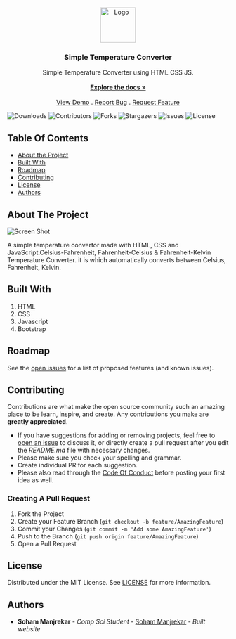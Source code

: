 <br/>
<p align="center">
  <a href="https://github.com/sohammanjrekar/Temperature-Converter-Using-HTML-CSS-JS">
    <img src="https://64.media.tumblr.com/ac6d0f4d34a90cda7bfd7a3c6cb4f016/afb7fcf7e4f99e44-ea/s500x750/3db6466952c8c899ba5efec6ad1de56cee068f2f.pnj" alt="Logo" width="80" height="80">
  </a>

  <h3 align="center">Simple Temperature Converter</h3>

  <p align="center">
    Simple Temperature Converter using HTML CSS JS.
    <br/>
    <br/>
    <a href="https://github.com/sohammanjrekar/Temperature-Converter-Using-HTML-CSS-JS"><strong>Explore the docs »</strong></a>
    <br/>
    <br/>
    <a href="https://github.com/sohammanjrekar/Temperature-Converter-Using-HTML-CSS-JS">View Demo</a>
    .
    <a href="https://github.com/sohammanjrekar/Temperature-Converter-Using-HTML-CSS-JS/issues">Report Bug</a>
    .
    <a href="https://github.com/sohammanjrekar/Temperature-Converter-Using-HTML-CSS-JS/issues">Request Feature</a>
  </p>
</p>

![Downloads](https://img.shields.io/github/downloads/sohammanjrekar/Temperature-Converter-Using-HTML-CSS-JS/total) ![Contributors](https://img.shields.io/github/contributors/sohammanjrekar/Temperature-Converter-Using-HTML-CSS-JS?color=dark-green) ![Forks](https://img.shields.io/github/forks/sohammanjrekar/Temperature-Converter-Using-HTML-CSS-JS?style=social) ![Stargazers](https://img.shields.io/github/stars/sohammanjrekar/Temperature-Converter-Using-HTML-CSS-JS?style=social) ![Issues](https://img.shields.io/github/issues/sohammanjrekar/Temperature-Converter-Using-HTML-CSS-JS) ![License](https://img.shields.io/github/license/sohammanjrekar/Temperature-Converter-Using-HTML-CSS-JS) 

## Table Of Contents

* [About the Project](#about-the-project)
* [Built With](#built-with)
* [Roadmap](#roadmap)
* [Contributing](#contributing)
* [License](#license)
* [Authors](#authors)

## About The Project

![Screen Shot](https://64.media.tumblr.com/0f848f26f62b5422abfd3797c73fccaf/5865889688f26dd5-ae/s1280x1920/90df331cd5322316bff8eec6c7686f304639ddb0.pnj)

  A simple temperature convertor made with HTML, CSS and JavaScript.Celsius-Fahrenheit, Fahrenheit-Celsius & Fahrenheit-Kelvin Temperature Converter. it is which automatically converts between Celsius, Fahrenheit, Kelvin.

## Built With

1) HTML
2) CSS
3) Javascript
4) Bootstrap

## Roadmap

See the [open issues](https://github.com/sohammanjrekar/Temperature-Converter-Using-HTML-CSS-JS/issues) for a list of proposed features (and known issues).

## Contributing

Contributions are what make the open source community such an amazing place to be learn, inspire, and create. Any contributions you make are **greatly appreciated**.
* If you have suggestions for adding or removing projects, feel free to [open an issue](https://github.com/sohammanjrekar/Temperature-Converter-Using-HTML-CSS-JS/issues/new) to discuss it, or directly create a pull request after you edit the *README.md* file with necessary changes.
* Please make sure you check your spelling and grammar.
* Create individual PR for each suggestion.
* Please also read through the [Code Of Conduct](https://github.com/sohammanjrekar/Temperature-Converter-Using-HTML-CSS-JS/blob/main/CODE_OF_CONDUCT.md) before posting your first idea as well.

### Creating A Pull Request

1. Fork the Project
2. Create your Feature Branch (`git checkout -b feature/AmazingFeature`)
3. Commit your Changes (`git commit -m 'Add some AmazingFeature'`)
4. Push to the Branch (`git push origin feature/AmazingFeature`)
5. Open a Pull Request

## License

Distributed under the MIT License. See [LICENSE](https://github.com/sohammanjrekar/Temperature-Converter-Using-HTML-CSS-JS/blob/main/LICENSE.md) for more information.

## Authors

* **Soham Manjrekar** - *Comp Sci Student* - [Soham Manjrekar](https://github.com/sohammanjreakr/) - *Built website*


